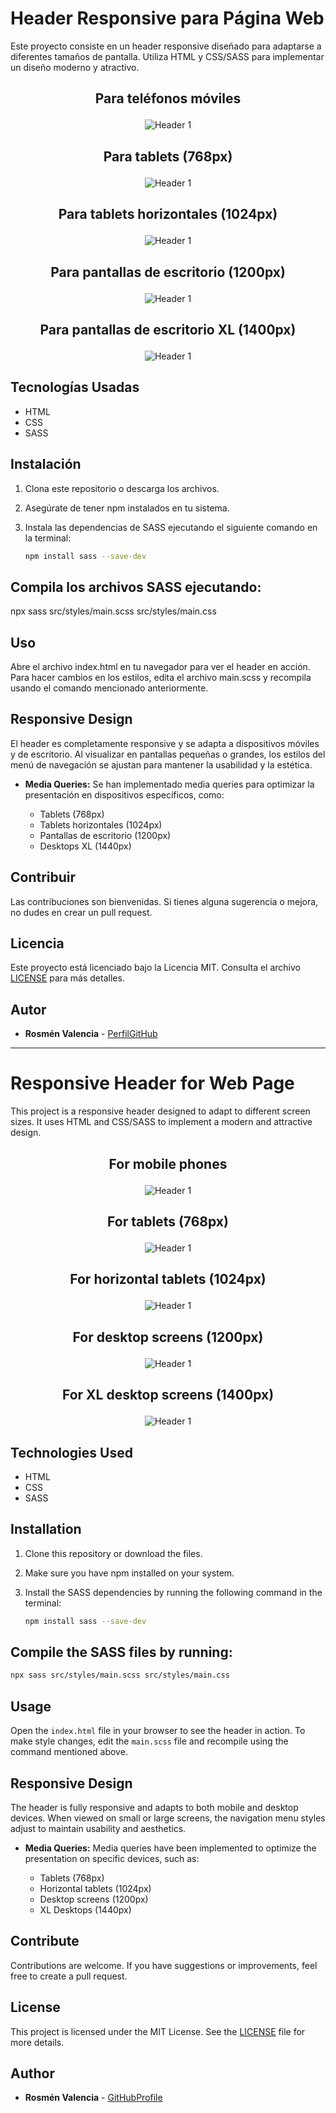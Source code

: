 # Header Responsive para Página Web

Este proyecto consiste en un header responsive diseñado para adaptarse a diferentes tamaños de pantalla. Utiliza HTML y CSS/SASS para implementar un diseño moderno y atractivo.

## <p align="center"><strong>Para teléfonos móviles</strong></p>
<div align="center">
   <img src="Elearning-Landing-Page-MOVIL.png" alt="Header 1">
</div>

## <p align="center"><strong>Para tablets (768px)</strong></p>
<div align="center">
   <img src="Elearning-Landing-Page768.png" alt="Header 1">
</div>

## <p align="center"><strong>Para tablets horizontales (1024px)</strong></p>
<div align="center">
   <img src="Elearning-Landing-Page1024.png" alt="Header 1">
</div>

## <p align="center"><strong>Para pantallas de escritorio (1200px)</strong></p>
<div align="center">
   <img src="Elearning-Landing-Page1200.png" alt="Header 1">
</div>

## <p align="center"><strong>Para pantallas de escritorio XL (1400px)</strong></p>
<div align="center">
   <img src="Elearning-Landing-Page1440.png" alt="Header 1">
</div>

## Tecnologías Usadas

- HTML
- CSS
- SASS

## Instalación

1. Clona este repositorio o descarga los archivos.
2. Asegúrate de tener npm instalados en tu sistema.
3. Instala las dependencias de SASS ejecutando el siguiente comando en la terminal:

   ```bash
   npm install sass --save-dev
   ```
   
## Compila los archivos SASS ejecutando:

npx sass src/styles/main.scss src/styles/main.css

## Uso
Abre el archivo index.html en tu navegador para ver el header en acción.
Para hacer cambios en los estilos, edita el archivo main.scss y recompila usando el comando mencionado anteriormente.

## Responsive Design
El header es completamente responsive y se adapta a dispositivos móviles y de escritorio. Al visualizar en pantallas pequeñas o grandes, los estilos del menú de navegación se ajustan para mantener la usabilidad y la estética.

- **Media Queries:** Se han implementado media queries para optimizar la presentación en dispositivos específicos, como:

  - Tablets (768px)
  - Tablets horizontales (1024px)
  - Pantallas de escritorio (1200px)
  - Desktops XL (1440px)

## Contribuir
Las contribuciones son bienvenidas. Si tienes alguna sugerencia o mejora, no dudes en crear un pull request.

## Licencia
Este proyecto está licenciado bajo la Licencia MIT. Consulta el archivo [LICENSE](LICENSE) para más detalles.

## Autor

- **Rosmén Valencia** - [PerfilGitHub](https://github.com/RosmenPro)

---

# Responsive Header for Web Page

This project is a responsive header designed to adapt to different screen sizes. It uses HTML and CSS/SASS to implement a modern and attractive design.

## <p align="center"><strong>For mobile phones</strong></p>
<div align="center">
   <img src="Elearning-Landing-Page-MOVIL.png" alt="Header 1">
</div>

## <p align="center"><strong>For tablets (768px)</strong></p>
<div align="center">
   <img src="Elearning-Landing-Page768.png" alt="Header 1">
</div>

## <p align="center"><strong>For horizontal tablets (1024px)</strong></p>
<div align="center">
   <img src="Elearning-Landing-Page1024.png" alt="Header 1">
</div>

## <p align="center"><strong>For desktop screens  (1200px)</strong></p>
<div align="center">
   <img src="Elearning-Landing-Page1200.png" alt="Header 1">
</div>

## <p align="center"><strong>For XL desktop screens (1400px)</strong></p>
<div align="center">
   <img src="Elearning-Landing-Page1440.png" alt="Header 1">
</div>


## Technologies Used

- HTML
- CSS
- SASS

## Installation

1. Clone this repository or download the files.
2. Make sure you have npm installed on your system.
3. Install the SASS dependencies by running the following command in the terminal:

   ```bash
   npm install sass --save-dev
   ```

## Compile the SASS files by running:

```bash
npx sass src/styles/main.scss src/styles/main.css
```

## Usage

Open the `index.html` file in your browser to see the header in action. To make style changes, edit the `main.scss` file and recompile using the command mentioned above.

## Responsive Design

The header is fully responsive and adapts to both mobile and desktop devices. When viewed on small or large screens, the navigation menu styles adjust to maintain usability and aesthetics.

- **Media Queries:** Media queries have been implemented to optimize the presentation on specific devices, such as:

  - Tablets (768px)
  - Horizontal tablets (1024px)
  - Desktop screens (1200px)
  - XL Desktops (1440px)

## Contribute

Contributions are welcome. If you have suggestions or improvements, feel free to create a pull request.

## License

This project is licensed under the MIT License. See the [LICENSE](LICENSE) file for more details.

## Author

- **Rosmén Valencia** - [GitHubProfile](https://github.com/RosmenPro)



